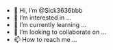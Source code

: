 - 👋 Hi, I’m @Sick3636bbb
- 👀 I’m interested in ...
- 🌱 I’m currently learning ...
- 💞️ I’m looking to collaborate on ...
- 📫 How to reach me ...

<!---
Sick3636bbb/Sick3636bbb is a ✨ special ✨ repository because its `README.md` (this file) appears on your GitHub profile.
You can click the Preview link to take a look at your changes.
--->
